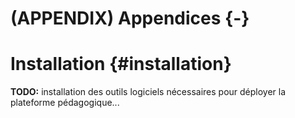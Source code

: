 # (APPENDIX) Appendices {-}

# Installation {#installation}



**TODO:** installation des outils logiciels nécessaires pour déployer la plateforme pédagogique...
